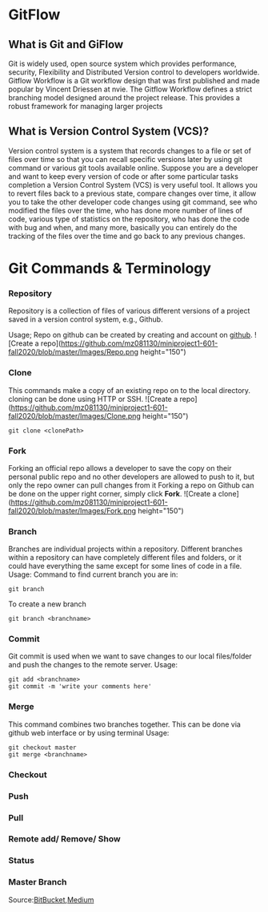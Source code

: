 # GitFlow

  

## What is Git and GiFlow

Git is widely used, open source system which provides performance, security, Flexibility and Distributed Version control to developers worldwide.
Gitflow Workflow is a Git workflow design that was first published and made popular by Vincent Driessen at nvie. The Gitflow Workflow defines a strict branching model designed around the project release. This provides a robust framework for managing larger projects

## What is Version Control System (VCS)?
Version control system is a system that records changes to a file or set of files over time so that you can recall specific versions later by using git command or various git tools available online. Suppose you are a developer and want to keep every version of code or after some particular tasks completion a Version Control System (VCS) is very useful tool. It allows you to revert files back to a previous state, compare changes over time, it allow you to take the other developer code changes using git command, see who modified the files over the time, who has done more number of lines of code, various type of statistics on the repository, who has done the code with bug and when, and many more, basically you can entirely do the tracking of the files over the time and go back to any previous changes.

  

# Git Commands & Terminology

  
### Repository

Repository is a collection of files of various different versions of a project saved in a version control system, e.g., Github.

Usage; Repo on github can be created by creating and account on [github](http://https://github.com/).
![Create a repo](https://github.com/mz081130/miniproject1-601-fall2020/blob/master/Images/Repo.png height="150")
  

### Clone
This commands make a copy of an existing repo on to the local directory. cloning can be done using HTTP or SSH.
    ![Create a repo](https://github.com/mz081130/miniproject1-601-fall2020/blob/master/Images/Clone.png height="150")
    
    git clone <clonePath>

  

### Fork
Forking an official repo allows a developer to save the copy on their personal public repo and no other developers are allowed to push to it, but only the repo owner can pull changes from it
Forking a repo on Github can be done on the upper right corner, simply click **Fork**.
 ![Create a clone](https://github.com/mz081130/miniproject1-601-fall2020/blob/master/Images/Fork.png height="150")

### Branch
Branches are individual projects within a repository. Different branches within a repository can have completely different files and folders, or it could have everything the same except for some lines of code in a file.
Usage: 
Command to find current branch you are in:
    
    git branch	
   
To create a new branch

    git branch <branchname>   
  

### Commit
Git commit is used when we want to save changes to our local files/folder and push the changes to the remote server.
Usage:
 
    git add <branchname>
    git commit -m 'write your comments here'

### Merge
This command combines two branches together. This can be done via github web interface or by using terminal
Usage:

    git checkout master 
    git merge <branchname>
### Checkout

### Push

### Pull

### Remote add/ Remove/ Show

### Status

### Master Branch      
  
Source:[BitBucket](https://www.atlassian.com/git/tutorials/what-is-git),[Medium](https://medium.com/@okandavut/what-is-gitflow-c0be7a659992)
